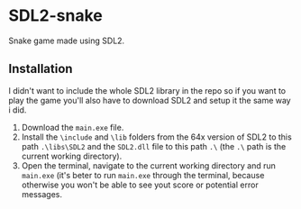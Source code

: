 # SDL2-snake
Snake game made using SDL2.

## Installation
I didn't want to include the whole SDL2 library in the repo so if you want to play the game you'll also have to download SDL2 and setup it the same way i did. </br>

1. Download the `main.exe` file.
2. Install the `\include` and `\lib` folders from the 64x version of SDL2 to this path `.\libs\SDL2` and the `SDL2.dll` file to this path `.\` (the `.\` path is the current working directory).
3. Open the terminal, navigate to the current working directory and run `main.exe` (it's beter to run `main.exe` through the terminal, because otherwise you won't be able to see yout score or potential error messages.


<!-- Open the terminal, navigate to the current working directory and use the makefile to compile (if you dont have Make installed on your computer simply open the makefile in a text editor, copy the command from the file and run it in the terminal). >
